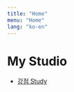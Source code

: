 ```yaml
---
title: "Home"
menu: "Home"
lang: "ko-en"
---
```


# My Studio

- [강점 Study](project/content/strength/)